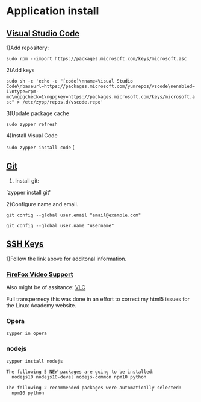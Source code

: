 # Application install


## [Visual Studio Code](https://code.visualstudio.com/docs/setup/linux#_rhel-fedora-and-centos-based-distributions)

1)Add repository:

`sudo rpm --import https://packages.microsoft.com/keys/microsoft.asc`

2)Add keys 

`sudo sh -c 'echo -e "[code]\nname=Visual Studio Code\nbaseurl=https://packages.microsoft.com/yumrepos/vscode\nenabled=1\ntype=rpm-md\ngpgcheck=1\ngpgkey=https://packages.microsoft.com/keys/microsoft.asc" > /etc/zypp/repos.d/vscode.repo'`

3)Update package cache

`sudo zypper refresh`

4)Install Visual Code

`sudo zypper install code` 
(
## [Git](https://help.github.com/articles/set-up-git/)

1) Install git:

`zypper install git'

2)Configure name and email.

`git config --global user.email "email@example.com"`

`git config --global user.name "username"`

## [SSH Keys](https://help.github.com/articles/generating-a-new-ssh-key-and-adding-it-to-the-ssh-agent/)

1)Follow the link above for additonal information. 

### [FireFox Video Support](https://en.opensuse.org/SDB:Firefox_MP4/H.264_Video_Support)

Also might be of assitance:
 [VLC](https://en.opensuse.org/VLC)

Full transpernecy this was done in an effort to correct my html5 issues for the Linux Academy website.

### Opera

`zypper in opera`

### nodejs

`zypper install nodejs`

``` 
The following 5 NEW packages are going to be installed:
  nodejs10 nodejs10-devel nodejs-common npm10 python

The following 2 recommended packages were automatically selected:
  npm10 python
```
